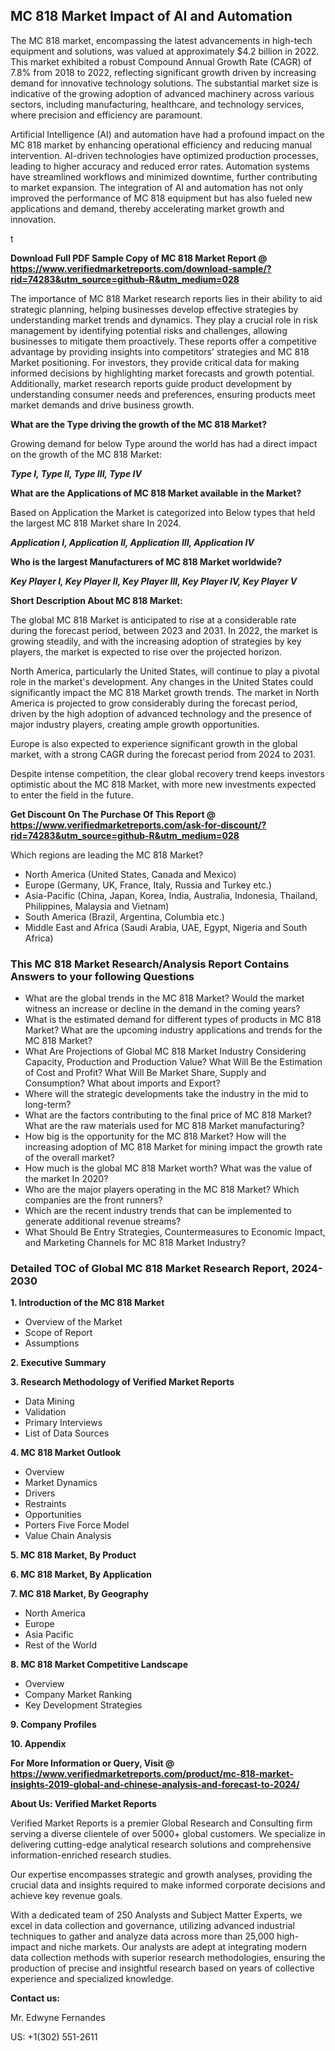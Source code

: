 <h2>MC 818 Market Impact of AI and Automation</h2><p>The MC 818 market, encompassing the latest advancements in high-tech equipment and solutions, was valued at approximately $4.2 billion in 2022. This market exhibited a robust Compound Annual Growth Rate (CAGR) of 7.8% from 2018 to 2022, reflecting significant growth driven by increasing demand for innovative technology solutions. The substantial market size is indicative of the growing adoption of advanced machinery across various sectors, including manufacturing, healthcare, and technology services, where precision and efficiency are paramount.</p><p>Artificial Intelligence (AI) and automation have had a profound impact on the MC 818 market by enhancing operational efficiency and reducing manual intervention. AI-driven technologies have optimized production processes, leading to higher accuracy and reduced error rates. Automation systems have streamlined workflows and minimized downtime, further contributing to market expansion. The integration of AI and automation has not only improved the performance of MC 818 equipment but has also fueled new applications and demand, thereby accelerating market growth and innovation.</p>t</p><p id="" class=""><strong>Download Full PDF Sample Copy of MC 818 Market Report @ <a href="https://www.verifiedmarketreports.com/download-sample/?rid=74283&utm_source=github-R&utm_medium=028" target="_blank">https://www.verifiedmarketreports.com/download-sample/?rid=74283&utm_source=github-R&utm_medium=028</a></strong></p><p>The importance of&nbsp;MC 818 Market research reports lies in their ability to aid strategic planning, helping businesses develop effective strategies by understanding market trends and dynamics. They play a crucial role in risk management by identifying potential risks and challenges, allowing businesses to mitigate them proactively. These reports offer a competitive advantage by providing insights into competitors' strategies and MC 818 Market positioning. For investors, they provide critical data for making informed decisions by highlighting market forecasts and growth potential. Additionally, market research reports guide product development by understanding consumer needs and preferences, ensuring products meet market demands and drive business growth.</p><p><strong>What are the&nbsp;Type driving the growth of the MC 818 Market?</strong></p><p id="" class="">Growing demand for below Type around the world has had a direct impact on the growth of the MC 818 Market:</p><em><strong>Type I, Type II, Type III, Type IV</strong></em></p><strong>What are the&nbsp;Applications&nbsp;of MC 818 Market available in the Market?</strong></p><p id="" class="">Based on Application the Market is categorized into Below types that held the largest MC 818 Market share In 2024.</p><em><strong>Application I, Application II, Application III, Application IV</strong></em></p><strong>Who is the largest Manufacturers of MC 818 Market worldwide?</strong></p><p><em><strong>Key Player I, Key Player II, Key Player III, Key Player IV, Key Player V</strong></em></p><p id="" class=""><strong>Short Description About MC 818 Market:</strong></p><p>The global MC 818 Market is anticipated to rise at a considerable rate during the forecast period, between 2023 and 2031. In 2022, the market is growing steadily, and with the increasing adoption of strategies by key players, the market is expected to rise over the projected horizon.</p><p>North America, particularly the United States, will continue to play a pivotal role in the market's development. Any changes in the United States could significantly impact the MC 818 Market growth trends. The market in North America is projected to grow considerably during the forecast period, driven by the high adoption of advanced technology and the presence of major industry players, creating ample growth opportunities.</p><p>Europe is also expected to experience significant growth in the global market, with a strong CAGR during the forecast period from 2024 to 2031.</p><p>Despite intense competition, the clear global recovery trend keeps investors optimistic about the MC 818 Market, with more new investments expected to enter the field in the future.</p><p id="" class=""><strong>Get Discount On The Purchase Of This Report @ <a href="https://www.verifiedmarketreports.com/ask-for-discount/?rid=74283&utm_source=github-R&utm_medium=028" target="_blank">https://www.verifiedmarketreports.com/ask-for-discount/?rid=74283&utm_source=github-R&utm_medium=028</a></strong></p>Which regions are leading the MC 818 Market?</p><ul><li>North America (United States, Canada and Mexico)</li><li>Europe (Germany, UK, France, Italy, Russia and Turkey etc.)</li><li>Asia-Pacific (China, Japan, Korea, India, Australia, Indonesia, Thailand, Philippines, Malaysia and Vietnam)</li><li>South America (Brazil, Argentina, Columbia etc.)</li><li>Middle East and Africa (Saudi Arabia, UAE, Egypt, Nigeria and South Africa)</li></ul><h3 id="" class="">This MC 818 Market Research/Analysis Report Contains Answers to your following Questions</h3><ul><li>What are the global trends in the MC 818 Market? Would the market witness an increase or decline in the demand in the coming years?</li><li>What is the estimated demand for different types of products in MC 818 Market? What are the upcoming industry applications and trends for the MC 818 Market?</li><li>What Are Projections of Global MC 818 Market Industry Considering Capacity, Production and Production Value? What Will Be the Estimation of Cost and Profit? What Will Be Market Share, Supply and Consumption? What about imports and Export?</li><li>Where will the strategic developments take the industry in the mid to long-term?</li><li>What are the factors contributing to the final price of MC 818 Market? What are the raw materials used for MC 818 Market manufacturing?</li><li>How big is the opportunity for the MC 818 Market? How will the increasing adoption of MC 818 Market for mining impact the growth rate of the overall market?</li><li>How much is the global MC 818 Market worth? What was the value of the market In 2020?</li><li>Who are the major players operating in the MC 818 Market? Which companies are the front runners?</li><li>Which are the recent industry trends that can be implemented to generate additional revenue streams?</li><li>What Should Be Entry Strategies, Countermeasures to Economic Impact, and Marketing Channels for MC 818 Market Industry?</li></ul><h3 id="" class="">Detailed TOC of Global MC 818 Market Research Report, 2024-2030</h3><p id="" class=""><strong>1. Introduction of the MC 818 Market</strong></p><ul><li>Overview of the Market</li><li>Scope of Report</li><li>Assumptions</li></ul><p id="" class=""><strong>2. Executive Summary</strong></p><p id="" class=""><strong>3. Research Methodology of Verified Market Reports</strong></p><ul><li>Data Mining</li><li>Validation</li><li>Primary Interviews</li><li>List of Data Sources</li></ul><p id="" class=""><strong>4. MC 818 Market Outlook</strong></p><ul><li>Overview</li><li>Market Dynamics</li><li>Drivers</li><li>Restraints</li><li>Opportunities</li><li>Porters Five Force Model</li><li>Value Chain Analysis</li></ul><p id="" class=""><strong>5. MC 818 Market, By Product</strong></p><p id="" class=""><strong>6. MC 818 Market, By Application</strong></p><p id="" class=""><strong>7. MC 818 Market, By Geography</strong></p><ul><li>North America</li><li>Europe</li><li>Asia Pacific</li><li>Rest of the World</li></ul><p id="" class=""><strong>8. MC 818 Market Competitive Landscape</strong></p><ul><li>Overview</li><li>Company Market Ranking</li><li>Key Development Strategies</li></ul><p id="" class=""><strong>9. Company Profiles</strong></p><p id="" class=""><strong>10. Appendix</strong></p><p id="" class=""><strong>For More Information or Query, Visit @ <a href="https://www.verifiedmarketreports.com/product/mc-818-market-insights-2019-global-and-chinese-analysis-and-forecast-to-2024/" target="_blank">https://www.verifiedmarketreports.com/product/mc-818-market-insights-2019-global-and-chinese-analysis-and-forecast-to-2024/</a></strong></p><p id="" class=""><strong>About Us: Verified Market Reports</strong></p><p id="" class="">Verified Market Reports is a premier Global Research and Consulting firm serving a diverse clientele of over 5000+ global customers. We specialize in delivering cutting-edge analytical research solutions and comprehensive information-enriched research studies.</p><p id="" class="">Our expertise encompasses strategic and growth analyses, providing the crucial data and insights required to make informed corporate decisions and achieve key revenue goals.</p><p id="" class="">With a dedicated team of 250 Analysts and Subject Matter Experts, we excel in data collection and governance, utilizing advanced industrial techniques to gather and analyze data across more than 25,000 high-impact and niche markets. Our analysts are adept at integrating modern data collection methods with superior research methodologies, ensuring the production of precise and insightful research based on years of collective experience and specialized knowledge.</p><p id="" class=""><strong>Contact us:</strong></p><p id="" class="">Mr. Edwyne Fernandes</p><p id="" class="">US: +1(302) 551-2611</p>